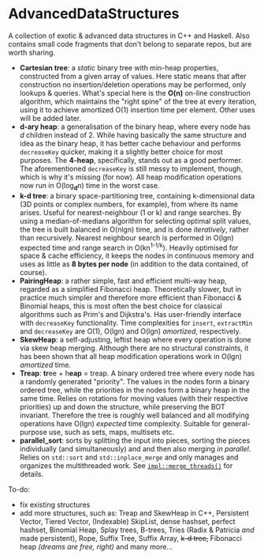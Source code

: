 # AdvancedDataStructures
A collection of exotic &amp; advanced data structures in C++ and Haskell. Also contains small code fragments that don't belong to separate repos, but are worth sharing.

* **Cartesian tree**: a _static_ binary tree with min-heap properties, constructed from a given array of values. Here static means that after construction no insertion/deletion operations may be performed, only lookups & queries. What's special here is the **O(n)** on-line construction algorithm, which maintains the "right spine" of the tree at every iteration, using it to achieve amortized O(1) insertion time per element. Other uses will be added later.
* **d-ary heap**: a generalisation of the binary heap, where every node has *d* children instead of 2. While having basically the same structure and idea as the binary heap, it has better cache behaviour and performs `decreaseKey` quicker, making it a slightly better choice for most purposes. The **4-heap**, specifically, stands out as a good performer. The aforementioned `decreaseKey` is still messy to implement, though, which is why it's missing (for now). All heap modification operations now run in O(log<sub><b>d</b></sub>n) time in the worst case.
* **k-d tree**: a binary space-partitioning tree, containing k-dimensional data (3D points or complex numbers, for example), from where its name arises. Useful for nearest-neighbour (1 or k) and range searches. By using a median-of-medians algorithm for selecting optimal split values, the tree is built balanced in O(nlgn) time, and is done _iteratively_, rather than recursively. Nearest neighbour search is performed in O(lgn) expected time and range search in O(kn<sup>1-1/k</sup>). Heavily optimised for space & cache efficiency, it keeps the nodes in continuous memory and uses as little as **8 bytes per node** (in addition to the data contained, of course).
* **PairingHeap**: a rather simple, fast and efficient multi-way heap, regarded as a simplified Fibonacci heap. Theoretically slower, but in practice much simpler and therefore more efficient than Fibonacci &amp; Binomial heaps, this is most often the best choice for classical algorithms such as Prim's and Dijkstra's. Has user-friendly interface with `decreaseKey` functionality. Time complexities for `insert`, `extractMin` and `decreaseKey` are O(1), O(lgn) and O(lgn) *amortized*, respectively.
* **SkewHeap**: a self-adjusting, leftist heap where every operation is done via skew heap merging. Although there are no structural constraints, it has been shown that all heap modification operations work in O(lgn) *amortized* time.
* **Treap**: **tr**ee + h**eap** = treap. A binary ordered tree where every node has a randomly generated "priority". The values in the nodes form a binary ordered tree, while the priorities in the nodes form a binary heap in the same time. Relies on rotations for moving values (with their respective priorities) up and down the structure, while preserving the BOT invariant. Therefore the tree is roughly well balanced and all modifying operations have O(lgn) *expected* time complexity. Suitable for general-purpose use, such as sets, maps, multisets etc.
* **parallel_sort**: sorts by splitting the input into pieces, sorting the pieces individually (and simultaneously) and and then also merging _in parallel_. Relies on `std::sort` and `std::inplace_merge` and only manages and organizes the multithreaded work. See [`impl::merge_threads()`](https://github.com/Andreshk/AdvancedDataStructures/blob/master/parallel_sort.h#L123) for details.

To-do:
* fix existing structures
* add more structures, such as: Treap and SkewHeap in C++, Persistent Vector, Tiered Vector, (Indexable) SkipList, dense hashset, perfect hashset, Binomial Heap, Splay trees, B-trees, Tries (Radix & Patricia _and_ made persistent), Rope, Suffix Tree, Suffix Array, ~~k-d tree,~~ Fibonacci heap _(dreams are free, right)_ and many more...
